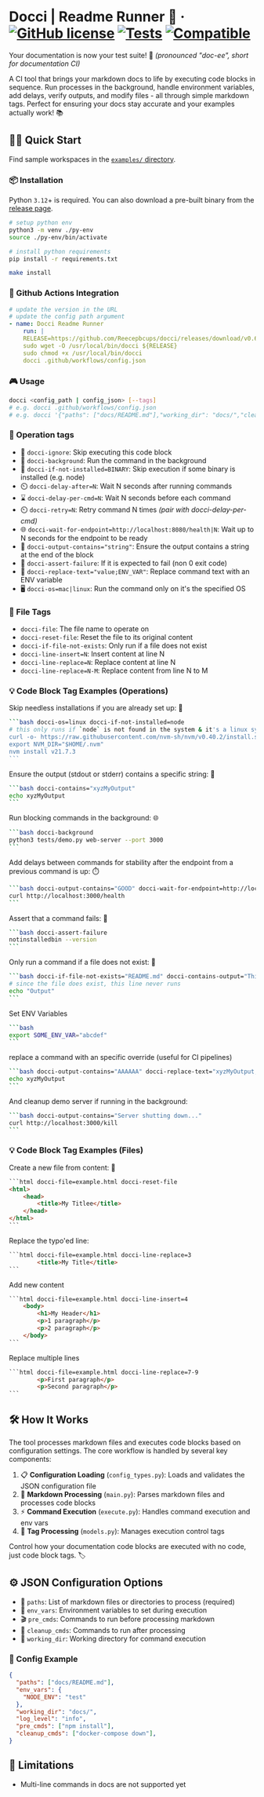 # Docci | Readme Runner 🚀 &middot; [![GitHub license](https://img.shields.io/badge/license-apache-blue.svg)](https://github.com/Reecepbcups/docci/blob/main/LICENSE) [![Tests](https://github.com/Reecepbcups/docci/actions/workflows/test.yml/badge.svg)](https://github.com/Reecepbcups/docci/actions/workflows/test.yml) [![Compatible](https://img.shields.io/badge/compatible%20-macOS_&_linux-8A2BE2.svg)](https://github.com/Reecepbcups/docci)

Your documentation is now your test suite! 🎯 *(pronounced "doc-ee", short for documentation CI)*

A CI tool that brings your markdown docs to life by executing code blocks in sequence. Run processes in the background, handle environment variables, add delays, verify outputs, and modify files - all through simple markdown tags. Perfect for ensuring your docs stay accurate and your examples actually work! 📚

## 🏃‍♂️ Quick Start

Find sample workspaces in the [`examples/` directory](./examples/).

### 📦 Installation

Python `3.12`+ is required. You can also download a pre-built binary from the [release page](https://github.com/Reecepbcups/docci/releases).

```bash docci-ignore
# setup python env
python3 -m venv ./py-env
source ./py-env/bin/activate

# install python requirements
pip install -r requirements.txt
```

```bash docci-ignore
make install
```

### 🤖 Github Actions Integration
````yaml
# update the version in the URL
# update the config path argument
- name: Docci Readme Runner
    run: |
    RELEASE=https://github.com/Reecepbcups/docci/releases/download/v0.6.0/docci
    sudo wget -O /usr/local/bin/docci ${RELEASE}
    sudo chmod +x /usr/local/bin/docci
    docci .github/workflows/config.json
````

### 🎮 Usage

```bash docci-ignore
docci <config_path | config_json> [--tags]
# e.g. docci .github/workflows/config.json
# e.g. docci '{"paths": ["docs/README.md"],"working_dir": "docs/","cleanup_cmds": ["kill -9 $(lsof -t -i:3000)"]}'
```

### 🎨 Operation tags
  * 🛑 `docci-ignore`: Skip executing this code block
  * 🔄 `docci-background`: Run the command in the background
  * 🚫 `docci-if-not-installed=BINARY`: Skip execution if some binary is installed (e.g. node)
  * ⏲️ `docci-delay-after=N`: Wait N seconds after running commands
  * ⌛ `docci-delay-per-cmd=N`: Wait N seconds before each command
  * ⏲️ `docci-retry=N`: Retry command N times *(pair with docci-delay-per-cmd)*
  * 🌐 `docci-wait-for-endpoint=http://localhost:8080/health|N`: Wait up to N seconds for the endpoint to be ready
  * 📜 `docci-output-contains="string"`: Ensure the output contains a string at the end of the block
  * 🚨 `docci-assert-failure`: If it is expected to fail (non 0 exit code)
  * 🚨 `docci-replace-text="value;ENV_VAR"`: Replace command text with an ENV variable
  * 🖥️ `docci-os=mac|linux`: Run the command only on it's the specified OS

### 📄 File Tags
  * `docci-file`: The file name to operate on
  * `docci-reset-file`: Reset the file to its original content
  * `docci-if-file-not-exists`: Only run if a file does not exist
  * `docci-line-insert=N`: Insert content at line N
  * `docci-line-replace=N`: Replace content at line N
  * `docci-line-replace=N-M`: Replace content from line N to M

### 💡 Code Block Tag Examples (Operations)

Skip needless installations if you are already set up: 🛑

<!-- The 4 backticks is just so it wraps in githubs UI, real test are written normally with the nested part (just 3 backticks) -->
````bash
```bash docci-os=linux docci-if-not-installed=node
# this only runs if `node` is not found in the system & it's a linux system
curl -o- https://raw.githubusercontent.com/nvm-sh/nvm/v0.40.2/install.sh | bash
export NVM_DIR="$HOME/.nvm"
nvm install v21.7.3
```
````

Ensure the output (stdout or stderr) contains a specific string: 📜

````bash
```bash docci-contains="xyzMyOutput"
echo xyzMyOutput
```
````



Run blocking commands in the background: 🌐

````bash
```bash docci-background
python3 tests/demo.py web-server --port 3000
```
````

Add delays between commands for stability after the endpoint from a previous command is up: ⏱️

````bash
```bash docci-output-contains="GOOD" docci-wait-for-endpoint=http://localhost:3000|30
curl http://localhost:3000/health
```
````

Assert that a command fails: 🚨

````bash
```bash docci-assert-failure
notinstalledbin --version
```
````

Only run a command if a file does not exist: 📄

````bash
```bash docci-if-file-not-exists="README.md" docci-contains-output="ThisLineShouldNeverRun"
# since the file does exist, this line never runs
echo "Output"
```
````

Set ENV Variables

````bash
```bash
export SOME_ENV_VAR="abcdef"
```
````

replace a command with an specific override (useful for CI pipelines)

````bash
```bash docci-output-contains="AAAAAA" docci-replace-text="xyzMyOutput;SOME_ENV_VAR"
echo xyzMyOutput
```
````

And cleanup demo server if running in the background:

````bash
```bash docci-output-contains="Server shutting down..."
curl http://localhost:3000/kill
```
````

### 💡 Code Block Tag Examples (Files)

Create a new file from content: 📝

<!-- yes, the typo is meant to be here -->
````html
```html docci-file=example.html docci-reset-file
<html>
    <head>
        <title>My Titlee</title>
    </head>
</html>
```
````

Replace the typo'ed line:

````html
```html docci-file=example.html docci-line-replace=3
        <title>My Title</title>
```
````

Add new content

````html
```html docci-file=example.html docci-line-insert=4
    <body>
        <h1>My Header</h1>
        <p>1 paragraph</p>
        <p>2 paragraph</p>
    </body>
```
````

Replace multiple lines

````html
```html docci-file=example.html docci-line-replace=7-9
        <p>First paragraph</p>
        <p>Second paragraph</p>
```
````

## 🛠️ How It Works

The tool processes markdown files and executes code blocks based on configuration settings. The core workflow is handled by several key components:

1. 📋 **Configuration Loading** (`config_types.py`): Loads and validates the JSON configuration file
2. 📝 **Markdown Processing** (`main.py`): Parses markdown files and processes code blocks
3. ⚡ **Command Execution** (`execute.py`): Handles command execution and env vars
4. 🎯 **Tag Processing** (`models.py`): Manages execution control tags

Control how your documentation code blocks are executed with no code, just code block tags. 🏷️

## ⚙️ JSON Configuration Options

- 📂 `paths`: List of markdown files or directories to process (required)
- 🔐 `env_vars`: Environment variables to set during execution
- 🎬 `pre_cmds`: Commands to run before processing markdown
- 🧹 `cleanup_cmds`: Commands to run after processing
- 📂 `working_dir`: Working directory for command execution

### 📝 Config Example

```json
{
  "paths": ["docs/README.md"],
  "env_vars": {
    "NODE_ENV": "test"
  },
  "working_dir": "docs/",
  "log_level": "info",
  "pre_cmds": ["npm install"],
  "cleanup_cmds": ["docker-compose down"],
}
```

## 🚧 Limitations

- Multi-line commands in docs are not supported yet
